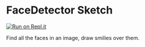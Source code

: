 # FaceDetector Sketch

[![Run on Repl.it](https://repl.it/badge/github/stellartux/face-detector-sketch)](https://repl.it/github/stellartux/face-detector-sketch)

Find all the faces in an image, draw smilies over them.
